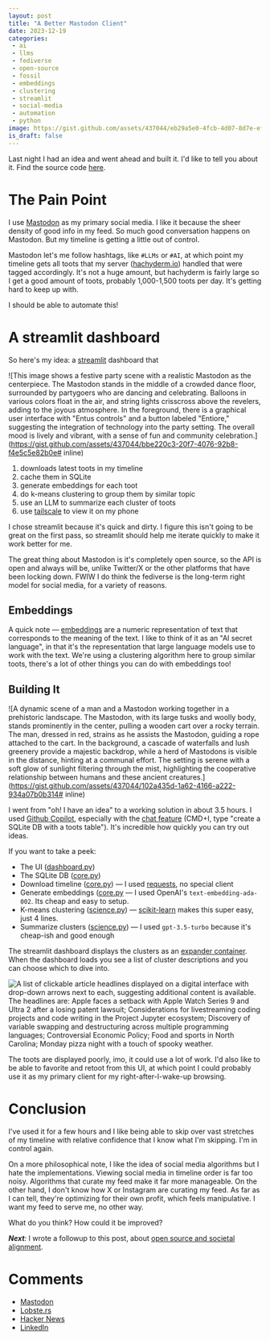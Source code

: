 ```yaml
---
layout: post
title: "A Better Mastodon Client"
date: 2023-12-19
categories:
 - ai
 - llms
 - fediverse
 - open-source
 - fossil
 - embeddings
 - clustering
 - streamlit
 - social-media
 - automation
 - python
image: https://gist.github.com/assets/437044/eb29a5e0-4fcb-4d07-8d7e-ef0ac5680ba5
is_draft: false
---
```


Last night I had an idea and went ahead and built it. I'd like to tell you about it. Find the source code [here][github].

# The Pain Point
I use [Mastodon][masto] as my primary social media. I like it because the sheer density of good info in my feed. So 
much good conversation happens on Mastodon. But my timeline is getting a little out of control. 

Mastodon let's me follow hashtags, like `#LLMs` or `#AI`, at which point my timeline gets all toots that my server 
([hachyderm.io][hachyderm]) 
handled that were tagged accordingly. It's not a huge amount, but hachyderm is fairly large so I get a good amount of 
toots, probably 1,000-1,500 toots per day. It's getting hard to keep up with.

I should be able to automate this!

# A streamlit dashboard
So here's my idea: a [streamlit][streamlit] dashboard that 

![This image shows a festive party scene with a realistic Mastodon as the centerpiece. The Mastodon stands in the middle of a crowded dance floor, surrounded by partygoers who are dancing and celebrating. Balloons in various colors float in the air, and string lights crisscross above the revelers, adding to the joyous atmosphere. In the foreground, there is a graphical user interface with "Entus controls" and a button labeled "Entiore," suggesting the integration of technology into the party setting. The overall mood is lively and vibrant, with a sense of fun and community celebration.](https://gist.github.com/assets/437044/bbe220c3-20f7-4076-92b8-f4e5c5e82b0e# inline)

1. downloads latest toots in my timeline
2. cache them in SQLite
3. generate embeddings for each toot
4. do k-means clustering to group them by similar topic
5. use an LLM to summarize each cluster of toots
6. use [tailscale][tail] to view it on my phone

I chose streamlit because it's quick and dirty. I figure this isn't going to be great on the first
pass, so streamlit should help me iterate quickly to make it work better for me.

The great thing about Mastodon is it's completely open source, so the API is open and always will be,
unlike Twitter/X or the other platforms that have been locking down. FWIW I do think the fediverse is the
long-term right model for social media, for a variety of reasons.

## Embeddings
A quick note — [embeddings][emb] are a numeric representation of text that corresponds to the meaning of the text.
I like to think of it as an "AI secret language", in that it's the representation that large language models use to
work with the text. We're using a clustering algorithm here to group similar toots, there's a lot of other things
you can do with embeddings too!


## Building It

![A dynamic scene of a man and a Mastodon working together in a prehistoric landscape. The Mastodon, with its large tusks and woolly body, stands prominently in the center, pulling a wooden cart over a rocky terrain. The man, dressed in red, strains as he assists the Mastodon, guiding a rope attached to the cart. In the background, a cascade of waterfalls and lush greenery provide a majestic backdrop, while a herd of Mastodons is visible in the distance, hinting at a communal effort. The setting is serene with a soft glow of sunlight filtering through the mist, highlighting the cooperative relationship between humans and these ancient creatures.](https://gist.github.com/assets/437044/102a435d-1a62-4166-a222-934a07b0b314# inline)

I went from "oh! I have an idea" to a working solution in about 3.5 hours. I used [Github Copilot][copilot], especially
with the [chat feature][chat] (CMD+I, type "create a SQLite DB with a toots table"). It's incredible how quickly you
can try out ideas.

If you want to take a peek:

* The UI ([dashboard.py](https://github.com/tkellogg/fossil/blob/main/dashboard.py))
* The SQLite DB ([core.py](https://github.com/tkellogg/fossil/blob/main/fossil/core.py#L15-L127))
* Download timeline ([core.py](https://github.com/tkellogg/fossil/blob/main/fossil/core.py#L137-L170)) — I used [requests][requests], no special client
* Generate embeddings ([core.py](https://github.com/tkellogg/fossil/blob/main/fossil/core.py#L173-L188) — I used OpenAI's `text-embedding-ada-002`. Its cheap and easy to setup.
* K-means clustering ([science.py](https://github.com/tkellogg/fossil/blob/main/fossil/science.py#L8-L12)) — [scikit-learn][sklearn] makes this super easy, just 4 lines.
* Summarize clusters ([science.py](https://github.com/tkellogg/fossil/blob/main/fossil/science.py#L20-L26)) — I used `gpt-3.5-turbo` because it's cheap-ish and good enough


The streamlit dashboard displays the clusters as an [expander container][expander]. When the dashboard loads
you see a list of cluster descriptions and you can choose which to dive into.

![A list of clickable article headlines displayed on a digital interface with drop-down arrows next to each, suggesting additional content is available. The headlines are: Apple faces a setback with Apple Watch Series 9 and Ultra 2 after a losing patent lawsuit; Considerations for livestreaming coding projects and code writing in the Project Jupyter ecosystem; Discovery of variable swapping and destructuring across multiple programming languages; Controversial Economic Policy; Food and sports in North Carolina; Monday pizza night with a touch of spooky weather.](https://gist.github.com/assets/437044/4c314ff0-0427-4979-9d55-5649a24dff2c)

The toots are displayed poorly, imo, it could use a lot of work. I'd also like to be able to favorite and retoot
from this UI, at which point I could probably use it as my primary client for my right-after-I-wake-up browsing.


# Conclusion
I've used it for a few hours and I like being able to skip over vast stretches of my timeline with relative
confidence that I know what I'm skipping. I'm in control again.

On a more philosophical note, I like the idea of social media algorithms but I hate the implementations.
Viewing social media in timeline order is far too noisy. Algorithms that curate my feed make it far more manageable.
On the other hand, I don't know how X or Instagram are curating my feed. As far as I can tell, they're optimizing
for their own profit, which feels manipulative. I want my feed to serve me, no other way.

What do you think? How could it be improved?

_**Next**:_ I wrote a followup to this post, about [open source and societal alignment][followup].


# Comments
* [Mastodon](https://hachyderm.io/@kellogh/111607714159954053)
* [Lobste.rs](https://lobste.rs/s/qa6759/better_mastodon_client)
* [Hacker News](https://news.ycombinator.com/item?id=38696523)
* [LinkedIn](https://www.linkedin.com/posts/tim-kellogg-69802913_a-better-mastodon-client-activity-7142902236786954241-LaY1?utm_source=share&utm_medium=member_desktop)




 [github]: https://github.com/tkellogg/fossil/
 [masto]: https://joinmastodon.org/
 [hachyderm]: https://hachyderm.io/
 [streamlit]: https://streamlit.io/
 [requests]: https://requests.readthedocs.io/en/latest/
 [sklearn]: https://scikit-learn.org/stable/
 [expander]: https://docs.streamlit.io/library/api-reference/layout/st.expander
 [copilot]: https://github.com/features/copilot
 [chat]: https://docs.github.com/en/copilot/github-copilot-chat/about-github-copilot-chat
 [emb]: https://llm.datasette.io/en/stable/embeddings/index.html
 [tail]: https://tailscale.com/blog/how-tailscale-works
 [followup]: https://timkellogg.me/blog/2023/12/21/alignment

